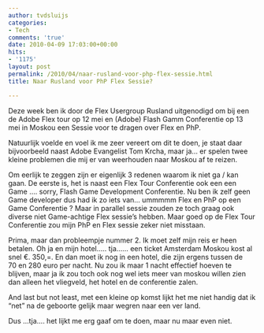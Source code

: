 ```yaml
---
author: tvdsluijs
categories:
- Tech
comments: 'true'
date: 2010-04-09 17:03:00+00:00
hits:
- '1175'
layout: post
permalink: /2010/04/naar-rusland-voor-php-flex-sessie.html
title: Naar Rusland voor PhP Flex Sessie?

---
```

Deze week ben ik door de Flex Usergroup Rusland uitgenodigd om bij een de Adobe Flex tour op 12 mei en (Adobe) Flash Gamm Conferentie op 13 mei in Moskou een Sessie voor te dragen over Flex en PhP. 

Natuurlijk voelde en voel ik me zeer vereert om dit te doen, je staat daar bijvoorbeeld naast Adobe Evangelist Tom Krcha, maar ja… er spelen twee kleine problemen die mij er van weerhouden naar Moskou af te reizen. 

Om eerlijk te zeggen zijn er eigenlijk 3 redenen waarom ik niet ga / kan gaan. De eerste is, het is naast een Flex Tour Conferentie ook een een Game …. sorry, Flash Game Development Conferentie. Nu ben ik zelf geen Game developer dus had ik zo iets van… ummmmm Flex en PhP op een Game Conferentie ? Maar in parallel sessie zouden ze toch graag ook diverse niet Game-achtige Flex sessie’s hebben. Maar goed op de Flex Tour Conferentie zou mijn PhP en Flex sessie zeker niet misstaan.

Prima, maar dan probleempje nummer 2. Ik moet zelf mijn reis er heen betalen. Oh ja en mijn hotel….. tja…… een ticket Amsterdam Moskou kost al snel €. 350,=. En dan moet ik nog in een hotel, die zijn ergens tussen de 70 en 280 euro per nacht. Nu zou ik maar 1 nacht effectief hoeven te blijven, maar ja ik zou toch ook nog wel iets meer van moskou willen zien dan alleen het vliegveld, het hotel en de conferentie zalen.

And last but not least, met een kleine op komst lijkt het me niet handig dat ik “net” na de geboorte gelijk maar wegren naar een ver land.

Dus …tja…. het lijkt me erg gaaf om te doen, maar nu maar even niet.